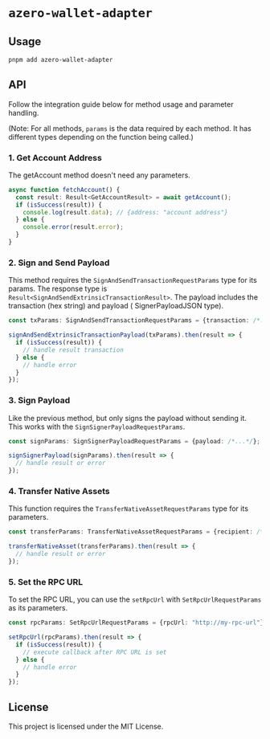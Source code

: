# `azero-wallet-adapter`

## Usage

```bash
pnpm add azero-wallet-adapter
```

## API

Follow the integration guide below for method usage and parameter handling.

(Note: For all methods, `params` is the data required by each method. It has different types depending on the function
being called.)

### 1. Get Account Address

The getAccount method doesn't need any parameters.

```typescript
async function fetchAccount() {
  const result: Result<GetAccountResult> = await getAccount();
  if (isSuccess(result)) {
    console.log(result.data); // {address: "account address"}
  } else {
    console.error(result.error);
  }
}
```

### 2. Sign and Send Payload

This method requires the `SignAndSendTransactionRequestParams` type for its params. The response type
is `Result<SignAndSendExtrinsicTransactionResult>`. The payload includes the transaction (hex string) and payload (
SignerPayloadJSON type).

```typescript
const txParams: SignAndSendTransactionRequestParams = {transaction: /*...*/, payload: /*...*/}

signAndSendExtrinsicTransactionPayload(txParams).then(result => {
  if (isSuccess(result)) {
    // handle result transaction
  } else {
    // handle error
  }
});
```

### 3. Sign Payload

Like the previous method, but only signs the payload without sending it. This works with
the `SignSignerPayloadRequestParams`.

```typescript
const signParams: SignSignerPayloadRequestParams = {payload: /*...*/};

signSignerPayload(signParams).then(result => {
  // handle result or error
});
```

### 4. Transfer Native Assets

This function requires the `TransferNativeAssetRequestParams` type for its parameters.

```typescript
const transferParams: TransferNativeAssetRequestParams = {recipient: /*...*/, amount: /*...*/};

transferNativeAsset(transferParams).then(result => {
  // handle result or error
});
```

### 5. Set the RPC URL

To set the RPC URL, you can use the `setRpcUrl` with `SetRpcUrlRequestParams` as its parameters.

```typescript
const rpcParams: SetRpcUrlRequestParams = {rpcUrl: "http://my-rpc-url"};

setRpcUrl(rpcParams).then(result => {
  if (isSuccess(result)) {
    // execute callback after RPC URL is set
  } else {
    // handle error
  }
});
```

## License

This project is licensed under the MIT License.
